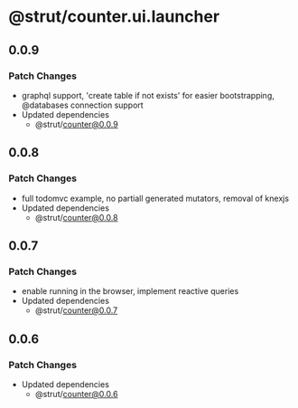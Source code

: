 # @strut/counter.ui.launcher

## 0.0.9

### Patch Changes

- graphql support, 'create table if not exists' for easier bootstrapping, @databases connection support
- Updated dependencies
  - @strut/counter@0.0.9

## 0.0.8

### Patch Changes

- full todomvc example, no partiall generated mutators, removal of knexjs
- Updated dependencies
  - @strut/counter@0.0.8

## 0.0.7

### Patch Changes

- enable running in the browser, implement reactive queries
- Updated dependencies
  - @strut/counter@0.0.7

## 0.0.6

### Patch Changes

- Updated dependencies
  - @strut/counter@0.0.6

